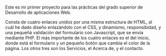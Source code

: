 Este es mi primer proyecto para las prácticas del grado superior de Desarrollo de aplicaciones Web.

Consta de cuatro enlaces unidos por una misma estructura de HTML, al cuál he dado diseño enlazándolo con el CSS, y dinamismo, responsibidad, y una pequeñá validación del formulario con Javascript, que se envía mediante PHP.
El más importante de los cuatro enlaces es el del inicio, donde está el formulario y un pequeño botón que cambia el color de la página. Los otros tres son los Servicios, el Acerca de, y el contacto.
